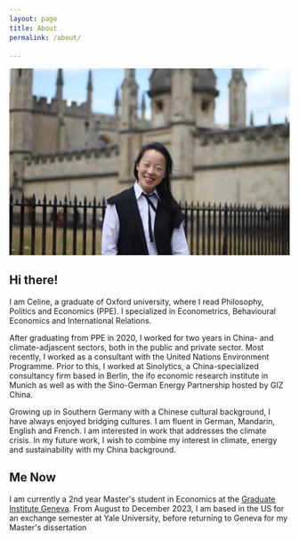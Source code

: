 ```yaml
---
layout: page
title: About
permalink: /about/

---
```

![profile pic](../assets/img/profile.jpg)

## Hi there!

I am Celine, a graduate of Oxford university, where I read Philosophy, Politics and Economics (PPE). I specialized in Econometrics, Behavioural Economics and International Relations.

After graduating from PPE in 2020, I worked for two years in China- and climate-adjascent sectors, both in the public and private sector. Most recently, I worked as a consultant with the United Nations Environment Programme. Prior to this, I worked at Sinolytics, a China-specialized consultancy firm based in Berlin, the ifo economic research institute in Munich as well as with the Sino-German Energy Partnership hosted by GIZ China. 

Growing up in Southern Germany with a Chinese cultural background, I have always enjoyed bridging cultures. I am fluent in German, Mandarin, English and French. I am interested in work that addresses the climate crisis. In my future work, I wish to combine my interest in climate, energy and sustainability with my China background.

## Me Now

I am currently a 2nd year Master's student in Economics at the [Graduate Institute Geneva](https://www.graduateinstitute.ch/academic-departments/international-economics/our-master-programme). From August to December 2023, I am based in the US for an exchange semester at Yale University, before returning to Geneva for my Master's dissertation
